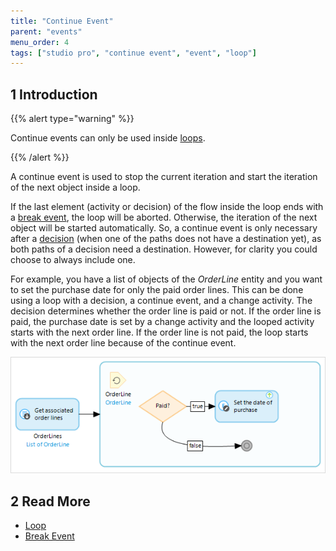 ```yaml
---
title: "Continue Event"
parent: "events"
menu_order: 4
tags: ["studio pro", "continue event", "event", "loop"]
---
```


## 1 Introduction

{{% alert type="warning" %}}

Continue events can only be used inside [loops](loop).

{{% /alert %}}

A continue event is used to stop the current iteration and start the iteration of the next object inside a loop. 

If the last element (activity or decision) of the flow inside the loop ends with a [break event](break-event), the loop will be aborted. Otherwise, the iteration of the next object will be started automatically. So, a continue event is only necessary after a [decision](decision) (when one of the paths does not have a destination yet), as both paths of a decision need a destination. However, for clarity you could choose to always include one.

For example, you have a list of objects of the *OrderLine* entity and you want to set the purchase date for only the paid order lines. This can be done using a loop with a decision, a continue event, and a change activity. The decision determines whether the order line is paid or not. If the order line is paid, the purchase date is set by a change activity and the looped activity starts with the next order line. If the order line is not paid, the loop starts with the next order line because of the continue event.

![](attachments/events/continue-event.png)

## 2 Read More

* [Loop](loop)
* [Break Event](break-event)